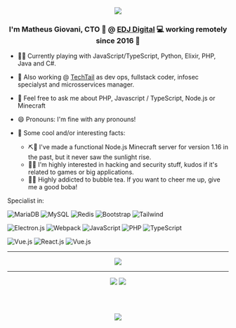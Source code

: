 <div align="center">
<img src="https://readme-typing-svg.herokuapp.com?font=sans-serif&size=30&color=8A17B3&center=true&vCenter=true&lines=%3COl%C3%A1%2C+mundo!%2F%3E;%3CHello%2C+world!%2F%3E;%3CCiao%2C+mondo!%2F%3E" />
</div>  

### <div align="center">I'm Matheus Giovani, CTO 👨‍ @ [EDJ Digital](https://github.com/edjdigital) 💻 working remotely since 2016 🚀</div>  

- 👨‍💻 Currently playing with JavaScript/TypeScript, Python, Elixir, PHP, Java and C#.
- 🔭 Also working @ [TechTail](https://github.com/techtail) as dev ops, fullstack coder, infosec specialyst and microsservices manager.
- 💬 Feel free to ask me about PHP, Javascript / TypeScript, Node.js or Minecraft
- 😄 Pronouns: I'm fine with any pronouns!

- 🤔 Some cool and/or interesting facts:
  - ⛏💎 I've made a functional Node.js Minecraft server for version 1.16 in the past, but it never saw the sunlight rise.
  - 🐱‍💻 I'm highly interested in hacking and security stuff, kudos if it's related to games or big applications.
  - 🧋🥤 Highly addicted to bubble tea. If you want to cheer me up, give me a good boba!

Specialist in:

![MariaDB](https://img.shields.io/badge/MariaDB-003545?style=for-the-badge&logo=mariadb&logoColor=white) ![MySQL](https://img.shields.io/badge/mysql-%2300f.svg?style=for-the-badge&logo=mysql&logoColor=white) ![Redis](https://img.shields.io/badge/redis-%23DD0031.svg?style=for-the-badge&logo=redis&logoColor=white) ![Bootstrap](https://img.shields.io/badge/bootstrap-%23563D7C.svg?style=for-the-badge&logo=bootstrap&logoColor=white) ![Tailwind](https://img.shields.io/badge/tailwindcss-%237DD3FC.svg?style=for-the-badge&logo=tailwindcss&logoColor=black)

![Electron.js](https://img.shields.io/badge/Electron-191970?style=for-the-badge&logo=Electron&logoColor=white) ![Webpack](https://img.shields.io/badge/webpack-%238DD6F9.svg?style=for-the-badge&logo=webpack&logoColor=black) ![JavaScript](https://img.shields.io/badge/javascript-%23323330.svg?style=for-the-badge&logo=javascript&logoColor=%23F7DF1E) ![PHP](https://img.shields.io/badge/php-%23777BB4.svg?style=for-the-badge&logo=php&logoColor=white) ![TypeScript](https://img.shields.io/badge/typescript-%23007ACC.svg?style=for-the-badge&logo=typescript&logoColor=white)

![Vue.js](https://img.shields.io/badge/Vue.js-35495E?style=for-the-badge&logo=vuedotjs&logoColor=4FC08D) ![React.js](https://shields.io/badge/react-black?logo=react&style=for-the-badge) 
![Vue.js](https://img.shields.io/badge/Vue.js-35495E?style=for-the-badge&logo=vuedotjs&logoColor=4FC08D)

---

<div align="center">
  <img src="https://skillicons.dev/icons?perline=10&i=ts,js,php,html,pug,css,sass,java,regex,mysql,express,mongodb,redis,nodejs,cs,nginx,webpack,wordpress,cloudflare,visualstudio" />
</div>

---

<div align="center">
  <img src="https://github-readme-stats.vercel.app/api?username=callmeteus&theme=react&hide_border=true&show_icons=true&hide=issues&count_private=true&include_all_commits=true" />  
  <img src="https://github-readme-stats.vercel.app/api/top-langs/?username=callmeteus&theme=react&hide_border=true&layout=compact&count_private=true&extra=pupperjs/core" />
  
  <br/><br/>
  
  <a href="https://spotify-github-profile.vercel.app/api/view?uid=gcprometeus&redirect=true">
    <img src="https://spotify-github-profile.vercel.app/api/view?uid=gcprometeus&cover_image=true&theme=default&bar_color=9e09c8&bar_color_cover=true" />
  </a>
</div>
